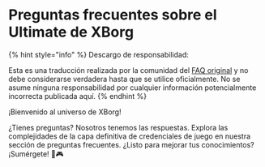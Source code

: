 # Preguntas frecuentes sobre el Ultimate de XBorg

{% hint style="info" %}
Descargo de responsabilidad:

Esta es una traducción realizada por la comunidad del [FAQ original](https://xborg-1.gitbook.io/faq/) y no debe considerarse verdadera hasta que se utilice oficialmente. No se asume ninguna responsabilidad por cualquier información potencialmente incorrecta publicada aquí.
{% endhint %}

¡Bienvenido al universo de XBorg!&#x20;

¿Tienes preguntas? Nosotros tenemos las respuestas. Explora las complejidades de la capa definitiva de credenciales de juego en nuestra sección de preguntas frecuentes. ¿Listo para mejorar tus conocimientos? ¡Sumérgete! 🚀🎮